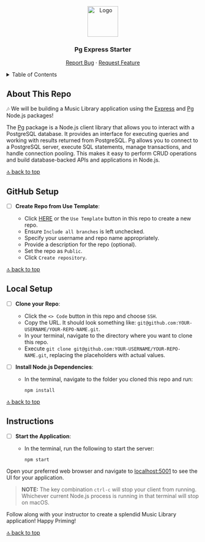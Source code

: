 <a name="pg-express-starter"></a>

<div align="center">
  <a href="https://github.com/PrimeAcademy/pg-express-starter">
    <img src="https://avatars.githubusercontent.com/u/9360728?s=200&v=4" alt="Logo" width="80" height="80">
  </a>
  <h3>Pg Express Starter</h3>
  <p>
    <a href="https://github.com/PrimeAcademy/pg-express-starter/issues">Report Bug</a>
    ·
    <a href="https://github.com/PrimeAcademy/pg-express-starter/issues">Request Feature</a>
  </p>
</div>

<details>
  <summary>Table of Contents</summary>
  <ul>
    <li>
      <a href="#about-this-repo">About This Repo</a>
    </li>
    <li>
      <a href="#github-setup">GitHub Setup</a>
    </li>
    <li><a href="#local-setup">Local Setup</a></li>
    <li><a href="#instructions">Instructions</a></li>
  </ul>
</details>

## About This Repo

🎶 We will be building a Music Library application using the [Express](https://expressjs.com/) and [Pg](https://node-postgres.com/) Node.js packages!

The [Pg](https://node-postgres.com/) package is a Node.js client library that allows you to interact with a PostgreSQL database. It provides an interface for executing queries and working with results returned from PostgreSQL. Pg allows you to connect to a PostgreSQL server, execute SQL statements, manage transactions, and handle connection pooling. This makes it easy to perform CRUD operations and build database-backed APIs and applications in Node.js.

[🔝 back to top](#pg-express-starter)

## GitHub Setup

- [ ] **Create Repo from Use Template**:
  
  - Click [HERE](https://github.com/new?template_name=pg-express-starter&template_owner=prime-digital-academy) or the `Use Template` button in this repo to create a new repo.
  - Ensure `Include all branches` is left unchecked.
  - Specify your username and repo name appropriately.
  - Provide a description for the repo (optional).
  - Set the repo as `Public`.
  - Click `Create repository`.

[🔝 back to top](#pg-express-starter)

## Local Setup

- [ ] **Clone your Repo**:

  - Click the `<> Code` button in this repo and choose `SSH`.
  - Copy the URL. It should look something like: `git@github.com:YOUR-USERNAME/YOUR-REPO-NAME.git`.
  - In your terminal, navigate to the directory where you want to clone this repo.
  - Execute `git clone git@github.com:YOUR-USERNAME/YOUR-REPO-NAME.git`, replacing the placeholders with actual values.

- [ ] **Install Node.js Dependencies**:

  - In the terminal, navigate to the folder you cloned this repo and run:

    ```shell
    npm install
    ```

[🔝 back to top](#pg-express-starter)

## Instructions

- [ ] **Start the Application**:

  - In the terminal, run the following to start the server:

    ```shell
    npm start
    ```

Open your preferred web browser and navigate to [localhost:5001](http://localhost:5001) to see the UI for your application.

> **NOTE:** The key combination `ctrl-c` will stop your client from running. Whichever current Node.js process is running in that terminal will stop on macOS.

Follow along with your instructor to create a splendid Music Library application! Happy Priming!

[🔝 back to top](#pg-express-starter)
